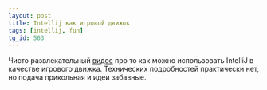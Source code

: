 ```yaml
---
layout: post
title: Intellij как игровой движок
tags: [intellij, fun]
tg_id: 563
---
```

Чисто развлекательный [видос](https://youtu.be/TSlYrs4ywc8) про то как можно использовать IntelliJ в качестве игрового движка. Технических подробностей практически нет, но подача прикольная и идеи забавные.


